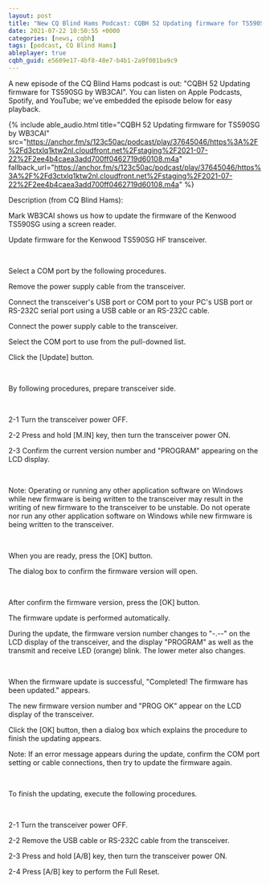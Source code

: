 ```yaml
---
layout: post
title: "New CQ Blind Hams Podcast: CQBH 52 Updating firmware for TS590SG by WB3CAI"
date: 2021-07-22 10:50:55 +0000
categories: [news, cqbh]
tags: [podcast, CQ Blind Hams]
ableplayer: true
cqbh_guid: e5609e17-4bf8-48e7-b4b1-2a9f001ba9c9
---
```


A new episode of the CQ Blind Hams podcast is out: "CQBH 52 Updating firmware for TS590SG by WB3CAI". You can listen on Apple Podcasts, Spotify, and YouTube; we’ve embedded the episode below for easy playback.

{% include able_audio.html title="CQBH 52 Updating firmware for TS590SG by WB3CAI" src="https://anchor.fm/s/123c50ac/podcast/play/37645046/https%3A%2F%2Fd3ctxlq1ktw2nl.cloudfront.net%2Fstaging%2F2021-07-22%2F2ee4b4caea3add700ff0462719d60108.m4a" fallback_url="https://anchor.fm/s/123c50ac/podcast/play/37645046/https%3A%2F%2Fd3ctxlq1ktw2nl.cloudfront.net%2Fstaging%2F2021-07-22%2F2ee4b4caea3add700ff0462719d60108.m4a" %}

Description (from CQ Blind Hams):

<p>Mark WB3CAI shows us how to update the firmware of the Kenwood TS590SG using a screen reader.</p>
<p>Update firmware for the Kenwood TS590SG HF transceiver.</p>
<p><br></p>
<p>Select a COM port by the following procedures.</p>
<p>Remove the power supply cable from the transceiver.&nbsp;</p>
<p>Connect the transceiver's USB port or COM port to your PC's USB port or RS-232C serial port using a USB cable or an RS-232C cable.&nbsp;</p>
<p>Connect the power supply cable to the transceiver.&nbsp;</p>
<p>Select the COM port to use from the pull-downed list.&nbsp;</p>
<p>Click the [Update] button.</p>
<p><br></p>
<p>By following procedures, prepare transceiver side.</p>
<p><br></p>
<p>2-1 Turn the transceiver power OFF.</p>
<p>2-2 Press and hold [M.IN] key, then turn the transceiver power ON.</p>
<p>2-3 Confirm the current version number and "PROGRAM" appearing on the LCD display.</p>
<p><br></p>
<p>Note: Operating or running any other application software on Windows while new firmware is being written to the transceiver may result in the writing of new firmware to the transceiver to be unstable. Do not operate nor run any other application software on Windows while new firmware is being written to the transceiver.</p>
<p><br></p>
<p>When you are ready, press the [OK] button.</p>
<p>The dialog box to confirm the firmware version will open.</p>
<p><br></p>
<p>After confirm the firmware version, press the [OK] button.</p>
<p>The firmware update is performed automatically.</p>
<p>During the update, the firmware version number changes to "-.--" on the LCD display of the transceiver, and the display "PROGRAM" as well as the transmit and receive LED (orange) blink. The lower meter also changes.</p>
<p><br></p>
<p>When the firmware update is successful, "Completed! The firmware has been updated." appears.</p>
<p>The new firmware version number and "PROG OK" appear on the LCD display of the transceiver.</p>
<p>Click the [OK] button, then a dialog box which explains the procedure to finish the updating appears.&nbsp;</p>
<p>Note: If an error message appears during the update, confirm the COM port setting or cable connections, then try to update the firmware again.</p>
<p><br></p>
<p>To finish the updating, execute the following procedures.</p>
<p><br></p>
<p>2-1 Turn the transceiver power OFF.</p>
<p>2-2 Remove the USB cable or RS-232C cable from the transceiver.</p>
<p>2-3 Press and hold [A/B] key, then turn the transceiver power ON.</p>
<p>2-4 Press [A/B] key to perform the Full Reset.</p>
<p><br></p>
<p><br></p>
